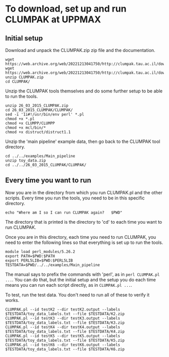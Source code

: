 To download, set up and run CLUMPAK at UPPMAX
=============================================

Initial setup
-------------

Download and unpack the CLUMPAK.zip zip file and the documentation.

    wget https://web.archive.org/web/20221213041750/http://clumpak.tau.ac.il/download/CLUMPAK.zip
    wget https://web.archive.org/web/20221213041750/http://clumpak.tau.ac.il/download/CLUMPAK_Documentation.pdf
    unzip CLUMPAK.zip
    cd CLUMPAK/

Unzip the CLUMPAK tools themselves and do some further setup to be able to run the tools.

    unzip 26_03_2015_CLUMPAK.zip 
    cd 26_03_2015_CLUMPAK/CLUMPAK/
    sed -i '1i#!/usr/bin/env perl' *.pl
    chmod +x *.pl
    chmod +x CLUMPP/CLUMPP 
    chmod +x mcl/bin/*
    chmod +x distruct/distruct1.1 

Unzip the 'main pipeline' example data, then go back to the CLUMPAK tool directory.

    cd ../../examples/Main_pipeline
    unzip toy_data.zip
    cd ../../26_03_2015_CLUMPAK/CLUMPAK/

Every time you want to run
--------------------------

Now you are in the directory from which you run CLUMPAK.pl and the other
scripts. Every time you run the tools, you need to be in this specific
directory.

    echo "Where am I so I can run CLUMPAK again?   $PWD"

The directory that is printed is the directory to 'cd' to each time you want to
run CLUMPAK.

Once you are in this directory, each time you need to run CLUMPAK, you need to
enter the following lines so that everything is set up to run the tools.

    module load perl_modules/5.26.2
    export PATH=$PWD:$PATH
    export PERL5LIB=$PWD:$PERL5LIB
    TESTDATA=$PWD/../../examples/Main_pipeline

The manual says to prefix the commands with 'perl', as in `perl CLUMPAK.pl
...`. You can do that, but the initial setup and the setup you do each time
means you can run each script directly, as in `CLUMPAK.pl ...`.

To test, run the test data. You don't need to run all of these to verify it works.

    CLUMPAK.pl --id testK2 --dir testK2.output --labels $TESTDATA/toy_data_labels.txt --file $TESTDATA/K2.zip 
    CLUMPAK.pl --id testK3 --dir testK3.output --labels $TESTDATA/toy_data_labels.txt --file $TESTDATA/K3.zip 
    CLUMPAK.pl --id testK4 --dir testK4.output --labels $TESTDATA/toy_data_labels.txt --file $TESTDATA/K4.zip 
    CLUMPAK.pl --id testK5 --dir testK5.output --labels $TESTDATA/toy_data_labels.txt --file $TESTDATA/K5.zip 
    CLUMPAK.pl --id testK6 --dir testK6.output --labels $TESTDATA/toy_data_labels.txt --file $TESTDATA/K6.zip 

